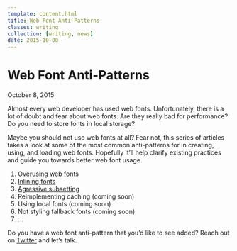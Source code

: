 ```yaml
---
template: content.html
title: Web Font Anti-Patterns
classes: writing
collection: [writing, news]
date: 2015-10-08
---
```


# Web Font Anti-Patterns
<p class="subtitle">October 8, 2015</p>

<p class=intro>Almost every web developer has used web fonts. Unfortunately, there is a lot of doubt and fear about web fonts. Are they really bad for performance? Do you need to store fonts in local storage?</p>

Maybe you should not use web fonts at all? Fear not, this series of articles takes a look at some of the most common anti-patterns for in creating, using, and loading web fonts. Hopefully it’ll help clarify existing practices and guide you towards better web font usage.

1. [Overusing web fonts](web-font-anti-patterns-overusing.html)
2. [Inlining fonts](web-font-anti-patterns-inlining.html)
3. [Agressive subsetting](web-font-anti-patterns-subsetting.html)
4. Reimplementing caching (coming soon)
5. Using local fonts (coming soon)
6. Not styling fallback fonts (coming soon)
7. …

Do you have a web font anti-pattern that you’d like to see added? Reach out on [Twitter](https://twitter.com/bram_stein) and let’s talk.
